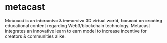 # metacast
Metacast is an interactive &amp; immersive 3D virtual world, focused on creating educational content regarding Web3/blockchain technology. Metacast integrates an innovative learn to earn model to increase incentive for creators &amp; communities alike.
